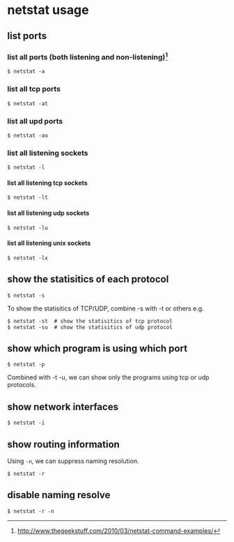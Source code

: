 # netstat usage

## list ports

### list all ports (both listening and non-listening)[^1]

```
$ netstat -a
```

### list all tcp ports

```
$ netstat -at
```

### list all upd ports

```
$ netstat -au
```

### list all listening sockets

```
$ netstat -l
```

#### list all listening tcp sockets

```
$ netstat -lt
```

#### list all listening udp sockets

```
$ netstat -lu
```

#### list all listening unix sockets

```
$ netstat -lx
```

## show the statisitics of each protocol

```
$ netstat -s
```

To show the statisitics of TCP/UDP, combine -s with -t or others
e.g.

```
$ netstat -st  # show the statisitics of tcp protocol
$ netstat -su  # show the statisitics of udp protocol
```

## show which program is using which port

```
$ netstat -p
```

Combined with -t -u, we can show only the programs using tcp or udp
protocols.


## show network interfaces

```
$ netstat -i
```


## show routing information

Using `-n`, we can suppress naming resolution.

```
$ netstat -r
```

## disable naming resolve

```
$ netstat -r -n
```
[^1]: http://www.thegeekstuff.com/2010/03/netstat-command-examples/
